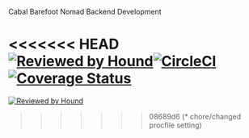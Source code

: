 Cabal Barefoot Nomad Backend Development

<<<<<<< HEAD
[![Reviewed by Hound](https://img.shields.io/badge/Reviewed_by-Hound-8E64B0.svg)](https://houndci.com)[![CircleCI](https://circleci.com/gh/atlp-rwanda/cabal-bn-be/tree/dev.svg?style=svg)](https://circleci.com/gh/atlp-rwanda/cabal-bn-be/tree/dev)[![Coverage Status](https://coveralls.io/repos/github/atlp-rwanda/cabal-bn-be/badge.svg?branch=dev)](https://coveralls.io/github/atlp-rwanda/cabal-bn-be?branch=dev)
=======
[![Reviewed by Hound](https://img.shields.io/badge/Reviewed_by-Hound-8E64B0.svg)](https://houndci.com)
>>>>>>> 08689d6 (* chore/changed procfile setting)
